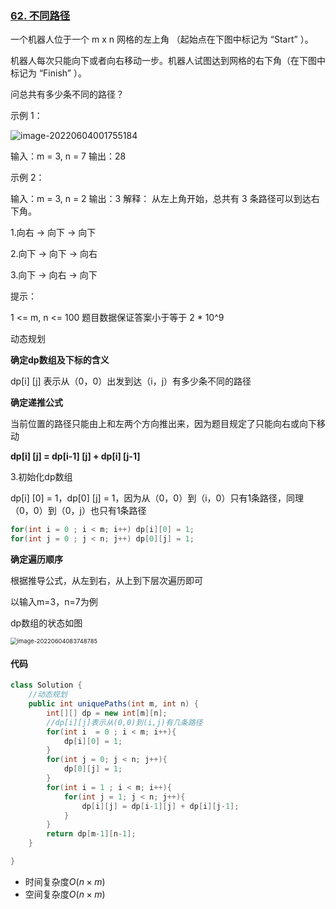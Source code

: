 ### [62. 不同路径](https://leetcode.cn/problems/unique-paths/)

一个机器人位于一个 m x n 网格的左上角 （起始点在下图中标记为 “Start” ）。

机器人每次只能向下或者向右移动一步。机器人试图达到网格的右下角（在下图中标记为 “Finish” ）。

问总共有多少条不同的路径？

 

示例 1：

![image-20220604001755184](https://palepics.oss-cn-guangzhou.aliyuncs.com/img/202206040017216.png) 

输入：m = 3, n = 7
输出：28

示例 2：

输入：m = 3, n = 2
输出：3
解释：
从左上角开始，总共有 3 条路径可以到达右下角。

1.向右 -> 向下 -> 向下

2.向下 -> 向下 -> 向右

3.向下 -> 向右 -> 向下


提示：

1 <= m, n <= 100
题目数据保证答案小于等于 2 * 10^9





动态规划

**确定dp数组及下标的含义**

dp[i] [j] 表示从（0，0）出发到达（i，j）有多少条不同的路径



**确定递推公式**

当前位置的路径只能由上和左两个方向推出来，因为题目规定了只能向右或向下移动

**dp[i] [j] = dp[i-1] [j] + dp[i] [j-1]**

3.初始化dp数组

dp[i] [0] = 1，dp[0] [j] = 1，因为从（0，0）到（i，0）只有1条路径，同理（0，0）到（0，j）也只有1条路径

```java
for(int i = 0 ; i < m; i++) dp[i][0] = 1;
for(int j = 0 ; j < n; j++) dp[0][j] = 1;
```



**确定遍历顺序**

根据推导公式，从左到右，从上到下层次遍历即可

以输入m=3，n=7为例

dp数组的状态如图

<img src="https://palepics.oss-cn-guangzhou.aliyuncs.com/img/202206040837835.png" alt="image-20220604083748785" style="zoom: 67%;" />

#### 代码

```java
class Solution {
    //动态规划
    public int uniquePaths(int m, int n) {
        int[][] dp = new int[m][n];
        //dp[i][j]表示从(0,0)到(i,j)有几条路径
        for(int i  = 0 ; i < m; i++){
            dp[i][0] = 1;
        }
        for(int j = 0; j < n; j++){
            dp[0][j] = 1;
        }
        for(int i = 1 ; i < m; i++){
            for(int j = 1; j < n; j++){
                dp[i][j] = dp[i-1][j] + dp[i][j-1];
            }
        }
        return dp[m-1][n-1];
    }

}
```

- 时间复杂度$O(n×m)$
- 空间复杂度$O(n×m)$

